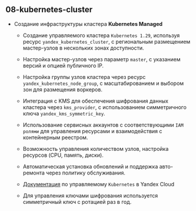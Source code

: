 ## **08-kubernetes-cluster**

- Создание инфраструктуры кластера **Kubernetes Managed**
    - Создание управляемого кластера `Kubernetes 1.29`, используя ресурс `yandex_kubernetes_cluster`, с региональным размещением мастер-узлов в нескольких зонах доступности.
    - Настройка мастер-узлов через параметр `master`, с указанием версий и опцией публичного IP.
    - Настройка группы узлов кластера через ресурс `yandex_kubernetes_node_group`, с масштабированием и выбором зон для размещения воркеров.
    - Интеграция с KMS для обеспечения шифрования данных кластера через `kms_provider`, с использованием симметричного ключа `yandex_kms_symmetric_key`.
    - Использование сервисных аккаунтов с соответствующими `IAM ролями` для управления ресурсами и взаимодействия с контейнерным реестром.
    - Возможность управления количеством узлов, настройка ресурсов (CPU, память, диски).
    - Автоматическая установка обновлений и поддержка авто-ремонта через политику обслуживания.

    - [Документация](https://cloud.yandex.ru/docs/managed-kubernetes/) по управляемому `Kubernetes` в Yandex Cloud
    - Для управления ключами шифрования используется симметричный ключ с ротацией раз в год.